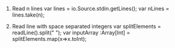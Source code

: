 1. Read n lines
   var lines = io.Source.stdin.getLines();
   var nLines = lines.take(n);

2. Read line with space separated integers
   var splitElements = readLine().split(" ");
   var inputArray :Array[Int] = splitElements.map(x=>x.toInt); 
